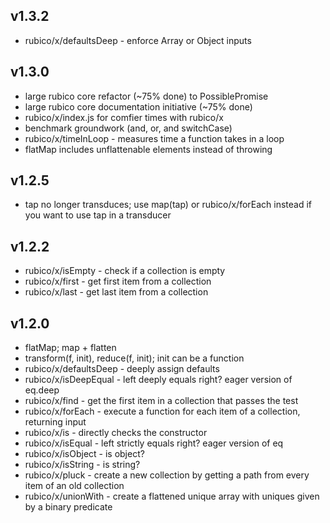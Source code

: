 ## v1.3.2
 * rubico/x/defaultsDeep - enforce Array or Object inputs

## v1.3.0
 * large rubico core refactor (~75% done) to PossiblePromise
 * large rubico core documentation initiative (~75% done)
 * rubico/x/index.js for comfier times with rubico/x
 * benchmark groundwork (and, or, and switchCase)
 * rubico/x/timeInLoop - measures time a function takes in a loop
 * flatMap includes unflattenable elements instead of throwing

## v1.2.5
 * tap no longer transduces; use map(tap) or rubico/x/forEach instead if you want to use tap in a transducer

## v1.2.2
 * rubico/x/isEmpty - check if a collection is empty
 * rubico/x/first - get first item from a collection
 * rubico/x/last - get last item from a collection

## v1.2.0
 * flatMap; map + flatten
 * transform(f, init), reduce(f, init); init can be a function
 * rubico/x/defaultsDeep - deeply assign defaults
 * rubico/x/isDeepEqual - left deeply equals right? eager version of eq.deep
 * rubico/x/find - get the first item in a collection that passes the test
 * rubico/x/forEach - execute a function for each item of a collection, returning input
 * rubico/x/is - directly checks the constructor
 * rubico/x/isEqual - left strictly equals right? eager version of eq
 * rubico/x/isObject - is object?
 * rubico/x/isString - is string?
 * rubico/x/pluck - create a new collection by getting a path from every item of an old collection
 * rubico/x/unionWith - create a flattened unique array with uniques given by a binary predicate
